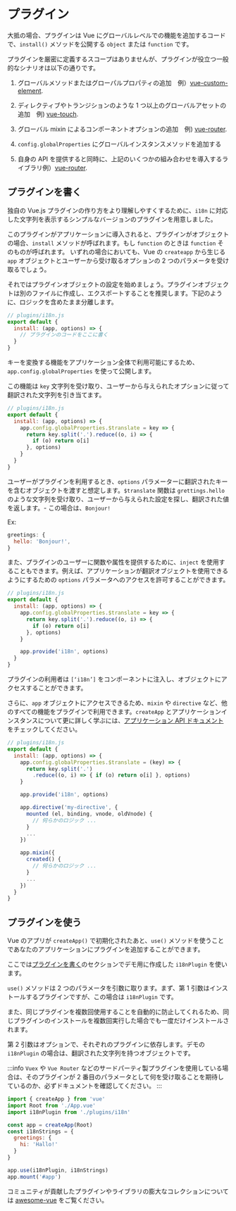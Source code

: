 # プラグイン

大抵の場合、プラグインは Vue にグローバルレベルでの機能を追加するコードで、`install()` メソッドを公開する `object` または `function` です。

プラグインを厳密に定義するスコープはありませんが、プラグインが役立つ一般的なシナリオは以下の通りです。

1. グローバルメソッドまたはグローパルプロパティの追加　例）[vue-custom-element](https://github.com/karol-f/vue-custom-element).

2. ディレクティブやトランジションのような 1 つ以上のグローバルアセットの追加　例) [vue-touch](https://github.com/vuejs/vue-touch).

3. グローバル mixin によるコンポーネントオプションの追加　例) [vue-router](https://github.com/vuejs/vue-router).

4. `config.globalProperties` にグローバルインスタンスメソッドを追加する

5. 自身の API を提供すると同時に、上記のいくつかの組み合わせを導入するライブラリ例）[vue-router](https://github.com/vuejs/vue-router).

## プラグインを書く

独自の Vue.js プラグインの作り方をより理解しやすくするために、`i18n` に対応した文字列を表示するシンプルなバージョンのプラグインを用意しました。

このプラグインがアプリケーションに導入されると、プラグインがオブジェクトの場合、`install` メソッドが呼ばれます。もし `function` のときは `function` そのものが呼ばれます。
いずれの場合においても、Vue の `createapp` から生じる `app` オブジェクトとユーザーから受け取るオプションの 2 つのパラメータを受け取るでしょう。

それではプラグインオブジェクトの設定を始めましょう。プラグインオブジェクトは別のファイルに作成し、エクスポートすることを推奨します。下記のように、ロジックを含めたまま分離します。

```js
// plugins/i18n.js
export default {
  install: (app, options) => {
    // プラグインのコードをここに書く
  }
}
```

キーを変換する機能をアプリケーション全体で利用可能にするため、`app.config.globalProperties` を使って公開します。

この機能は `key` 文字列を受け取り、ユーザーから与えられたオプションに従って翻訳された文字列を引き当てます。

```js
// plugins/i18n.js
export default {
  install: (app, options) => {
    app.config.globalProperties.$translate = key => {
      return key.split('.').reduce((o, i) => {
        if (o) return o[i]
      }, options)
    }
  }
}
```

ユーザーがプラグインを利用するとき、`options` パラメーターに翻訳されたキーを含むオブジェクトを渡すと想定します。`$translate` 関数は `grettings.hello` のような文字列を受け取り、ユーザーから与えられた設定を探し、翻訳された値を返します。- この場合は、`Bonjour!`


Ex:

```js
greetings: {
  hello: 'Bonjour!',
}
```

また、プラグインのユーザーに関数や属性を提供するために、`inject` を使用することもできます。例えば、アプリケーションが翻訳オブジェクトを使用できるようにするための `options` パラメータへのアクセスを許可することができます。

```js
// plugins/i18n.js
export default {
  install: (app, options) => {
    app.config.globalProperties.$translate = key => {
      return key.split('.').reduce((o, i) => {
        if (o) return o[i]
      }, options)
    }

    app.provide('i18n', options)
  }
}
```

プラグインの利用者は `[‘i18n’]` をコンポーネントに注入し、オブジェクトにアクセスすることができます。

さらに、`app` オブジェクトにアクセスできるため、`mixin` や `directive` など、他のすべての機能をプラグインで利用できます。`createApp` とアプリケーションインスタンスについて更に詳しく学ぶには、[アプリケーション API ドキュメント](/api/application-api.html) をチェックしてください。

```js
// plugins/i18n.js
export default {
  install: (app, options) => {
    app.config.globalProperties.$translate = (key) => {
      return key.split('.')
        .reduce((o, i) => { if (o) return o[i] }, options)
    }

    app.provide('i18n', options)

    app.directive('my-directive', {
      mounted (el, binding, vnode, oldVnode) {
        // 何らかのロジック ...
      }
      ...
    })

    app.mixin({
      created() {
        // 何らかのロジック ...
      }
      ...
    })
  }
}
```

## プラグインを使う

Vue のアプリが `createApp()` で初期化されたあと、`use()` メソッドを使うことであなたのアプリケーションにプラグインを追加することができます。

ここでは[プラグインを書く](#writing-a-plugin)のセクションでデモ用に作成した `i18nPlugin` を使います。

`use()` メソッドは 2 つのパラメータを引数に取ります。まず、第 1 引数はインストールするプラグインですが、この場合は `i18nPlugin` です。

また、同じプラグインを複数回使用することを自動的に防止してくれるため、同じプラグインのインストールを複数回実行した場合でも一度だけインストールされます。

第 2 引数はオプションで、それぞれのプラグインに依存します。デモの `i18nPlugin` の場合は、翻訳された文字列を持つオブジェクトです。

:::info
`Vuex` や `Vue Router` などのサードパーティ製プラグインを使用している場合は、そのプラグインが 2 番目のパラメータとして何を受け取ることを期待しているのか、必ずドキュメントを確認してください。
:::

```js
import { createApp } from 'vue'
import Root from './App.vue'
import i18nPlugin from './plugins/i18n'

const app = createApp(Root)
const i18nStrings = {
  greetings: {
    hi: 'Hallo!'
  }
}

app.use(i18nPlugin, i18nStrings)
app.mount('#app')
```

コミュニティが貢献したプラグインやライブラリの膨大なコレクションについては [awesome-vue](https://github.com/vuejs/awesome-vue#components--libraries) をご覧ください。
